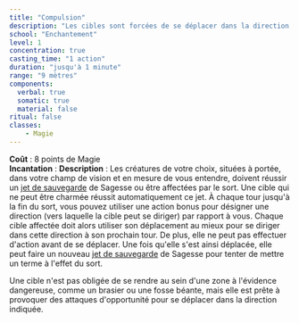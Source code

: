```yaml
---
title: "Compulsion"
description: "Les cibles sont forcées de se déplacer dans la direction que vous imposez."
school: "Enchantement"
level: 1
concentration: true
casting_time: "1 action"
duration: "jusqu'à 1 minute"
range: "9 mètres"
components:
  verbal: true
  somatic: true
  material: false
ritual: false
classes:
    - Magie
---
```

**Coût** : 8 points de Magie  
**Incantation** : 
**Description** : Les créatures de votre choix, situées à portée, dans votre champ de vision et en mesure de vous entendre, doivent réussir un [jet de sauvegarde](/utiliser-les-caracteristiques/#jets-de-sauvegarde) de Sagesse ou être affectées par le sort. Une cible qui ne peut être charmée réussit automatiquement ce jet. À chaque tour jusqu'à la fin du sort, vous pouvez utiliser une action bonus pour désigner une direction (vers laquelle la cible peut se diriger) par rapport à vous. Chaque cible affectée doit alors utiliser son déplacement au mieux pour se diriger dans cette direction à son prochain tour. De plus, elle ne peut pas effectuer d'action avant de se déplacer. Une fois qu'elle s'est ainsi déplacée, elle peut faire un nouveau [jet de sauvegarde](/utiliser-les-caracteristiques/#jets-de-sauvegarde) de Sagesse pour tenter de mettre un terme à l'effet du sort.

Une cible n'est pas obligée de se rendre au sein d'une zone à l'évidence dangereuse, comme un brasier ou une fosse béante, mais elle est prête à provoquer des attaques d'opportunité pour se déplacer dans la direction indiquée.
